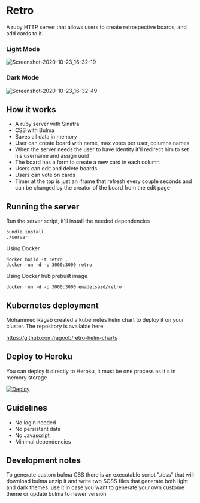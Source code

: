 Retro
=====

A ruby HTTP server that allows users to create retrospective boards, and add
cards to it.

### Light Mode
![Screenshot-2020-10-23_16-32-19](https://user-images.githubusercontent.com/54403/97016911-97e58a80-154d-11eb-9397-c3f9bad60231.png)

### Dark Mode
![Screenshot-2020-10-23_16-32-49](https://user-images.githubusercontent.com/54403/97016826-813f3380-154d-11eb-844d-57ab8bfa535a.png)


## How it works

- A ruby server with Sinatra
- CSS with Bulma
- Saves all data in memory
- User can create board with name, max votes per user, columns names
- When the server needs the user to have identity it'll redirect him to set his username and assign uuid
- The board has a form to create a new card in each column
- Users can edit and delete boards
- Users can vote on cards
- Timer at the top is just an iframe that refresh every couple seconds and can be changed by the creator of the board from the edit page

## Running the server

Run the server script, it'll install the needed dependencies
```
bundle install
./server
```

Using Docker

```
docker build -t retro .
docker run -d -p 3000:3000 retro
```

Using Docker hub prebuilt image

```
docker run -d -p 3000:3000 emadelsaid/retro
```

## Kubernetes deployment

Mohammed Ragab created a kubernetes helm chart to deploy it on your cluster. The repository is available here

https://github.com/ragoob/retro-helm-charts

## Deploy to Heroku

You can deploy it directly to Heroku, it must be one process as it's in memory storage

[![Deploy](https://www.herokucdn.com/deploy/button.svg)](https://heroku.com/deploy)

## Guidelines

- No login needed
- No persistent data
- No Javascript
- Minimal dependencies


## Development notes

To generate custom bulma CSS there is an executable script "./css" that will
download bulma unzip it and write two SCSS files that generate both light and
dark themes. use it in case you want to generate your own custome theme or
update bulma to newer version
